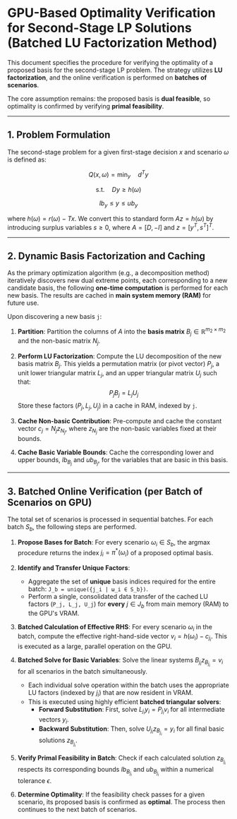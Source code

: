 # GPU-Based Optimality Verification for Second-Stage LP Solutions (Batched LU Factorization Method)

This document specifies the procedure for verifying the optimality of a proposed basis for the second-stage LP problem. The strategy utilizes **LU factorization**, and the online verification is performed on **batches of scenarios**.

The core assumption remains: the proposed basis is **dual feasible**, so optimality is confirmed by verifying **primal feasibility**.

---

## 1. Problem Formulation

The second-stage problem for a given first-stage decision $x$ and scenario $\omega$ is defined as:

$$Q(x, \omega) = \min_{y} \quad d^T y$$

$$\text{s.t.} \quad Dy \ge h(\omega)$$

$$lb_y \le y \le ub_y$$

where $h(\omega) = r(\omega) - T x$. We convert this to standard form $Az = h(\omega)$ by introducing surplus variables $s \ge 0$, where $A = [D, -I]$ and $z = [y^T, s^T]^T$.

---

## 2. Dynamic Basis Factorization and Caching

As the primary optimization algorithm (e.g., a decomposition method) iteratively discovers new dual extreme points, each corresponding to a new candidate basis, the following **one-time computation** is performed for each new basis. The results are cached in **main system memory (RAM)** for future use.

Upon discovering a new basis `j`:

1.  **Partition**: Partition the columns of $A$ into the **basis matrix** $B_j \in \mathbb{R}^{m_2 \times m_2}$ and the non-basic matrix $N_j$.

2.  **Perform LU Factorization**: Compute the LU decomposition of the new basis matrix $B_j$. This yields a permutation matrix (or pivot vector) $P_j$, a unit lower triangular matrix $L_j$, and an upper triangular matrix $U_j$ such that:
    $$P_j B_j = L_j U_j$$
    Store these factors ($P_j, L_j, U_j$) in a cache in RAM, indexed by `j`.

3.  **Cache Non-basic Contribution**: Pre-compute and cache the constant vector $c_j = N_j z_{N_j}$, where $z_{N_j}$ are the non-basic variables fixed at their bounds.

4.  **Cache Basic Variable Bounds**: Cache the corresponding lower and upper bounds, $lb_{B_j}$ and $ub_{B_j}$, for the variables that are basic in this basis.

---

## 3. Batched Online Verification (per Batch of Scenarios on GPU)

The total set of scenarios is processed in sequential batches. For each batch $S_b$, the following steps are performed.

1.  **Propose Bases for Batch**: For every scenario $\omega_i \in S_b$, the argmax procedure returns the index $j_i = \pi^*(\omega_i)$ of a proposed optimal basis.

2.  **Identify and Transfer Unique Factors**:
    * Aggregate the set of **unique** basis indices required for the entire batch: `J_b = unique({j_i | ω_i ∈ S_b})`.
    * Perform a single, consolidated data transfer of the cached LU factors (`P_j, L_j, U_j`) for **every** $j \in J_b$ from main memory (RAM) to the GPU's VRAM.

3.  **Batched Calculation of Effective RHS**: For every scenario $\omega_i$ in the batch, compute the effective right-hand-side vector $v_i = h(\omega_i) - c_{j_i}$. This is executed as a large, parallel operation on the GPU.

4.  **Batched Solve for Basic Variables**: Solve the linear systems $B_{j_i} z_{B_{j_i}} = v_i$ for all scenarios in the batch simultaneously.
    * Each individual solve operation within the batch uses the appropriate LU factors (indexed by $j_i$) that are now resident in VRAM.
    * This is executed using highly efficient **batched triangular solvers**:
        * **Forward Substitution**: First, solve $L_{j_i} y_i = P_{j_i} v_i$ for all intermediate vectors $y_i$.
        * **Backward Substitution**: Then, solve $U_{j_i} z_{B_{j_i}} = y_i$ for all final basic solutions $z_{B_{j_i}}$.

5.  **Verify Primal Feasibility in Batch**: Check if each calculated solution $z_{B_{j_i}}$ respects its corresponding bounds $lb_{B_{j_i}}$ and $ub_{B_{j_i}}$ within a numerical tolerance $\epsilon$.

6.  **Determine Optimality**: If the feasibility check passes for a given scenario, its proposed basis is confirmed as **optimal**. The process then continues to the next batch of scenarios.